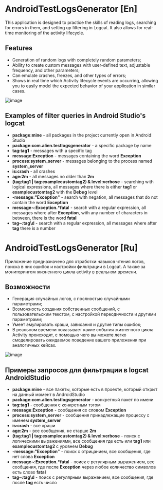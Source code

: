 # AndroidTestLogsGenerator [En]

This application is designed to practice the skills of reading logs, searching for errors in them, and setting up filtering in Logcat. It also allows for real-time monitoring of the activity lifecycle.

## Features
* Generation of random logs with completely random parameters;
* Ability to create custom messages with user-defined text, adjustable frequency, and other parameters;
* Can emulate crashes, freezes, and other types of errors;
* Shows in real time which Activity lifecycle events are occurring, allowing you to easily model the expected behavior of your application in similar cases.

![image](https://github.com/user-attachments/assets/13ef3584-e9af-4649-8b87-2538cdfdce3f)

## Examples of filter queries in Android Studio's logcat
* **package:mine** - all packages in the project currently open in Android Studio
* **package:com.alien.testlogsgenerator** - a specific package by name
* **tag:tag1** - messages with a specific tag
* **message:Exception** - messages containing the word **Exception**
* **process:system_server** - messages belonging to the process named **system_server**
* **is:crash** - all crashes
* **age:2m** - all messages no older than **2m**
* **(tag:tag1 | tag:examplecustomtag2) & level:verbose** - searching with logical expressions, all messages where there is either **tag1** or **examplecustomtag2** with the **Debug** level
* **-message:"Exception"** - search with negation, all messages that do not contain the word **Exception**
* **message~:Exception.\*fatal** - search with a regular expression, all messages where after **Exception**, with any number of characters in between, there is the word **fatal**
* **tag~:tag\d** - search with a regular expression, all messages where after **tag** there is a number

# AndroidTestLogsGenerator [Ru]

Приложение предназначено для отработки навыков чтения логов, поиска в них ошибок и настройки фильтрации в Logcat. А также за мониторингом жизненного цикла activity в реальном времени.

## Возможности
* Генерация случайных логов, с послностью случайными параметрами;
* Возможность создания собственных сообщений, с пользовательским текстом, с настройкой переодичности и другими параметрами;
* Умеет эмулировать краши, зависания и другие типы ошибок;
* В реальном времени показывает какие события жизненного цикла Activity происходят, с помощью чего вы можете легко смоделировать ожидаемое поведение вашего приложения при аналогичных кейсах.

![image](https://github.com/user-attachments/assets/13ef3584-e9af-4649-8b87-2538cdfdce3f)

## Примеры запросов для фильтрации в logcat AndroidStudio
* **package:mine** - все пакеты, которые есть в проекте, который открыт на данный момент в AndroidStudio
* **package:com.alien.testlogsgenerator** - конкретный пакет по имени
* **tag:tag1** - сообщения с конкретным тэгом
* **message:Exception** - сообщения со словом **Exception**
* **process:system_server** - сообщения принадлежащие процессу с именем **system_server**
* **is:crash** - все краши
* **age:2m** - все сообщения, не старше **2m**
* **(tag:tag1 | tag:examplecustomtag2) & level:verbose** - поиск с логическими выражениями, все сообщения где есть или **tag1** или **examplecustomtag2** c уровнем **Debug**
* **-message:"Exception"** - поиск с отрицанием, все сообщения, где нет слова **Exception**
* **message~:Exception.\*fatal** - поиск с регулярным выражением, все сообщения, где после **Exception** через любое количество символов есть слово **fatal**
* **tag~:tag\d** - поиск с регулярным выражением, все сообщения, где после **tag** есть число
